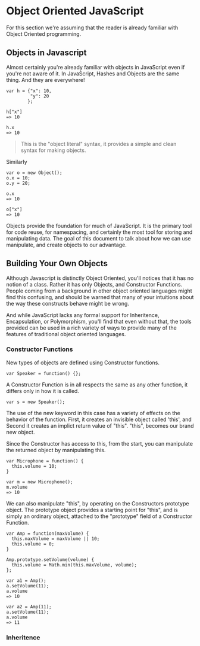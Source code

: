 # Object Oriented JavaScript #

For this section we're assuming that the reader is already familiar with Object
Oriented programming.

## Objects in Javascript ##

Almost certainly you're already familiar with objects in JavaScript even if
you're not aware of it. In JavaScript, Hashes and Objects are the same thing.
And they are everywhere!

    var h = {"x": 10,
             "y": 20
            };

    h["x"]
    => 10

    h.x
    => 10

> This is the "object literal" syntax, it provides a simple and clean syntax
> for making objects.

Similarly

    var o = new Object();
    o.x = 10;
    o.y = 20;

    o.x
    => 10

    o["x"]
    => 10

Objects provide the foundation for much of JavaScript. It is the primary tool
for code reuse, for namespacing, and certainly the most tool for storing and
manipulating data. The goal of this document to talk about how we can use
manipulate, and create objects to our advantage.

## Building Your Own Objects ##

Although Javascript is distinctly Object Oriented, you'll notices that it has
no notion of a class. Rather it has only Objects, and Constructor Functions.
People coming from a background in other object oriented languages might find
this confusing, and should be warned that many of your intuitions about the way
these constructs behave might be wrong.

And while JavaScript lacks any formal support for Inheritence, Encapsulation,
or Polymorphism, you'll find that even without that, the tools provided can be
used in a rich variety of ways to provide many of the features of traditional
object oriented languages.

### Constructor Functions ###

New types of objects are defined using Constructor functions.

    var Speaker = function() {};

A Constructor Function is in all respects the same as any other function, it
differs only in how it is called.

    var s = new Speaker();

The use of the new keyword in this case has a variety of effects on the
behavior of the function. First, it creates an invisible object called 'this',
and Second it creates an implict return value of "this". "this", becomes our
brand new object.

Since the Constructor has access to this, from the start, you can manipulate
the returned object by manipulating this.

    var Microphone = function() {
      this.volume = 10;
    }

    var m = new Microphone();
    m.volume
    => 10

We can also manipulate "this", by operating on the Constructors prototype
object. The prototype object provides a starting point for "this", and is
simply an ordinary object, attached to the "prototype" field of a Constructor
Function.

    var Amp = function(maxVolume) {
      this.maxVolume = maxVolume || 10;
      this.volume = 0;
    }

    Amp.prototype.setVolume(volume) {
      this.volume = Math.min(this.maxVolume, volume);
    };

    var a1 = Amp();
    a.setVolume(11);
    a.volume
    => 10

    var a2 = Amp(11);
    a.setVolume(11);
    a.volume
    => 11

### Inheritence ###
